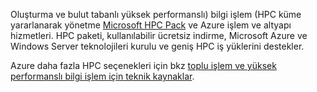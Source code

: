 Oluşturma ve bulut tabanlı yüksek performanslı) bilgi işlem (HPC küme yararlanarak yönetme [Microsoft HPC Pack](https://technet.microsoft.com/library/jj899572.aspx) ve Azure işlem ve altyapı hizmetleri. HPC paketi, kullanılabilir ücretsiz indirme, Microsoft Azure ve Windows Server teknolojileri kurulu ve geniş HPC iş yüklerini destekler.

Azure daha fazla HPC seçenekleri için bkz [toplu işlem ve yüksek performanslı bilgi işlem için teknik kaynaklar](../articles/batch/big-compute-resources.md).

